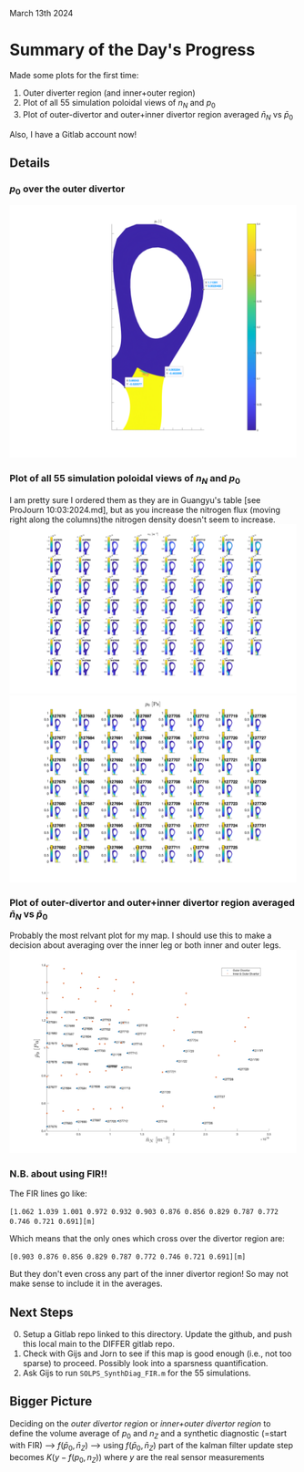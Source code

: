 March 13th 2024

# Summary of the Day's Progress
Made some plots for the first time:  
1. Outer diverter region (and inner+outer region)
2. Plot of all 55 simulation poloidal views of $n_N$ and $p_0$
3. Plot of outer-divertor and outer+inner divertor region averaged $\bar{n}_N$ vs $\bar{p}_0$

Also, I have a Gitlab account now!

## Details
### $p_0$ over the outer divertor 
![polview](JournalImages/p0_odiv_polview.svg)

### Plot of all 55 simulation poloidal views of $n_N$ and $p_0$
I am pretty sure I ordered them as they are in Guangyu's table [see ProJourn 10:03:2024.md], but as you increase the nitrogen flux (moving right along the columns)the nitrogen density doesn't seem to increase. 
![55p0](JournalImages/grid_polView_sim_nN.svg)
![55nN](JournalImages/grid_polView_sim_p0.svg)

### Plot of outer-divertor and outer+inner divertor region averaged $\bar{n}_N$ vs $\bar{p}_0$

Probably the most relvant plot for my map. I should use this to make a decision about averaging over the inner leg or both inner and outer legs.
![p0_vs_nZ](JournalImages/p0_vs_nZ_data_labels.svg)

### N.B. about using FIR!!
The FIR lines go like:  

`[1.062 1.039 1.001 0.972 0.932 0.903 0.876 0.856 0.829 0.787 0.772 0.746 0.721 0.691][m]`

Which means that the only ones which cross over the divertor region are:  

`[0.903 0.876 0.856 0.829 0.787 0.772 0.746 0.721 0.691][m]`

But they don't even cross any part of the inner divertor region! So may not make sense to include it in the averages.

## Next Steps
0. Setup a Gitlab repo linked to this directory. Update the github, and push this local main to the DIFFER gitlab repo.
1. Check with Gijs and Jorn to see if this map is good enough (i.e., not too sparse) to proceed. Possibly look into a sparsness quantification.
2. Ask Gijs to run `SOLPS_SynthDiag_FIR.m` for the 55 simulations.

## Bigger Picture
Deciding on the *outer divertor region* or *inner+outer divertor region* to define the volume average of $p_0$ and $n_Z$ and a synthetic diagnostic (=start with FIR) --> $f(\bar{p}_0, \bar{n}_Z)$ --> using $f(\bar{p}_0, \bar{n}_Z)$ part of the kalman filter update step becomes $K(y - f(p_0, n_Z))$ where $y$ are the real sensor measurements 